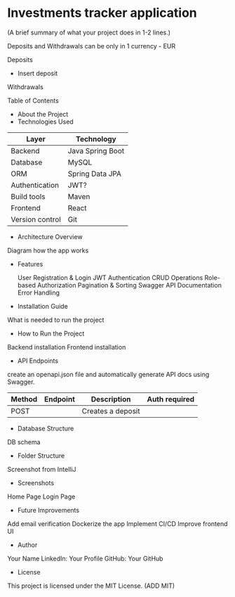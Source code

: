 # Investments tracker application
(A brief summary of what your project does in 1-2 lines.)

Deposits and Withdrawals can be only in 1 currency - EUR

Deposits
- Insert deposit 

Withdrawals


Table of Contents
- About the Project
- Technologies Used

| Layer           | Technology       |
|-----------------|------------------|
| Backend         | Java Spring Boot |
| Database        | MySQL            |
| ORM             | Spring Data JPA  |
| Authentication  | JWT?             |
| Build tools     | Maven            |
| Frontend        | React            |
| Version control | Git              |

- Architecture Overview

Diagram how the app works

- Features

  User Registration & Login
  JWT Authentication
  CRUD Operations
  Role-based Authorization
  Pagination & Sorting
  Swagger API Documentation
  Error Handling

- Installation Guide

What is needed to run the project

- How to Run the Project

Backend installation
Frontend installation

- API Endpoints

create an openapi.json file and automatically generate API docs using Swagger.

| Method | Endpoint | Description       | Auth required |
|--------|----------|-------------------|---------------|
| POST   |          | Creates a deposit |               |

- Database Structure

DB schema

- Folder Structure

Screenshot from IntelliJ
- Screenshots

Home Page
Login Page

- Future Improvements

Add email verification
Dockerize the app
Implement CI/CD
Improve frontend UI

- Author

Your Name
LinkedIn: Your Profile
GitHub: Your GitHub


- License

This project is licensed under the MIT License. (ADD MIT)
